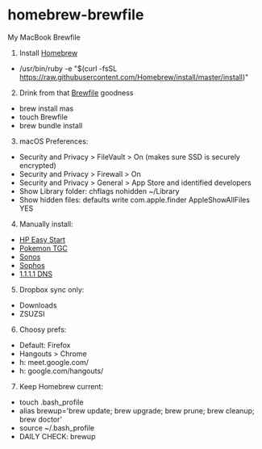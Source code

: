 # homebrew-brewfile
My MacBook Brewfile

1) Install [Homebrew](https://brew.sh/)
- /usr/bin/ruby -e "$(curl -fsSL https://raw.githubusercontent.com/Homebrew/install/master/install)"
2) Drink from that [Brewfile](https://github.com/jeffpaul/homebrew-brewfile/blob/master/Brewfile) goodness
- brew install mas
- touch Brewfile
- brew bundle install
3) macOS Preferences:
- Security and Privacy > FileVault > On (makes sure SSD is securely encrypted)
- Security and Privacy > Firewall > On
- Security and Privacy > General > App Store and identified developers
- Show Library folder: chflags nohidden ~/Library
- Show hidden files: defaults write com.apple.finder AppleShowAllFiles YES
4) Manually install:
- [HP Easy Start](https://support.hp.com/us-en/drivers/selfservice/closure/hp-officejet-pro-8720-all-in-one-printer-series/7902032/model/7902033?sku=M9L74A)
- [Pokemon TGC](https://www.pokemon.com/us/pokemon-tcg/play-online/download/)
- [Sonos](https://www.sonos.com/en-us/support)
- [Sophos](https://home.sophos.com/en-us.aspx)
- [1.1.1.1 DNS](https://1.1.1.1/dns/)
5) Dropbox sync only:
- Downloads
- ZSUZSI
6) Choosy prefs:
- Default: Firefox
- Hangouts > Chrome
- h: meet.google.com/
- h: google.com/hangouts/
7) Keep Homebrew current:
- touch .bash_profile
- alias brewup='brew update; brew upgrade; brew prune; brew cleanup; brew doctor'
- source ~/.bash_profile
- DAILY CHECK: brewup
